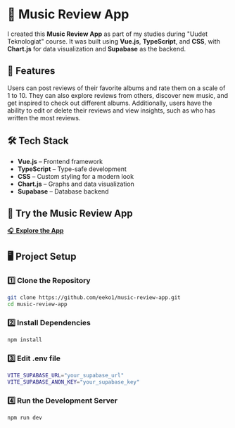 # 🎵 Music Review App

I created this **Music Review App** as part of my studies during "Uudet Teknologiat" course. It was built using **Vue.js**, **TypeScript**, and **CSS**, with **Chart.js** for data visualization and **Supabase** as the backend.

## 🚀 Features

Users can post reviews of their favorite albums and rate them on a scale of 1 to 10. They can also explore reviews from others, discover new music, and get inspired to check out different albums. Additionally, users have the ability to edit or delete their reviews and view insights, such as who has written the most reviews.

## 🛠️ Tech Stack

- **Vue.js** – Frontend framework
- **TypeScript** – Type-safe development
- **CSS** – Custom styling for a modern look
- **Chart.js** – Graphs and data visualization
- **Supabase** – Database backend

## 🔗 Try the Music Review App

[🎧 **Explore the App**](https://users.metropolia.fi/~eemiko/music-review-app/)

## 🖥️ Project Setup

### 1️⃣ Clone the Repository

```sh
git clone https://github.com/eeko1/music-review-app.git
cd music-review-app
```

### 2️⃣ Install Dependencies

```sh
npm install
```

### 3️⃣ Edit .env file 

```sh
VITE_SUPABASE_URL="your_supabase_url"
VITE_SUPABASE_ANON_KEY="your_supabase_key"
```

### 4️⃣ Run the Development Server

```sh
npm run dev
```
